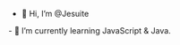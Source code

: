 - 👋 Hi, I’m @Jesuite
<!--- - 👀 I’m interested in ... ---!>
- 🌱 I’m currently learning JavaScript & Java.
<!--- - 💞️ I’m looking to collaborate on ...
- 📫 How to reach me ...  ---!>

<!---
Jesuite/Jesuite is a ✨ special ✨ repository because its `README.md` (this file) appears on your GitHub profile.
You can click the Preview link to take a look at your changes.
--->
